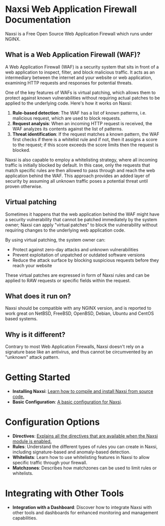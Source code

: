 # **Naxsi Web Application Firewall Documentation**

Naxsi is a Free Open Source Web Application Firewall which runs under NGINX.

## What is a Web Application Firewall (WAF)?

A Web Application Firewall (WAF) is a security system that sits in front of a web application to inspect, filter, and block malicious traffic. It acts as an intermediary between the internet and your website or web application, examining HTTP requests and responses for potential threats.

One of the key features of WAFs is virtual patching, which allows them to protect against known vulnerabilities without requiring actual patches to be applied to the underlying code. Here's how it works on Naxsi:

1. **Rule-based detection**: The WAF has a list of known patterns, i.e. malicious request, which are used to block requests.
2. **Request analysis**: When an incoming HTTP request is received, the WAF analyzes its contents against the list of patterns.
3. **Threat identification**: If the request matches a known pattern, the WAF first checks if there is a whitelist rule and if not, then it assigns a score to the request; if this score exceeds the score limits then the request is blocked.

Naxsi is also capable to employ a whitelisting strategy, where all incoming traffic is initially blocked by default. In this case, only the requests that match specific rules are then allowed to pass through and reach the web application behind the WAF. This approach provides an added layer of security by assuming all unknown traffic poses a potential threat until proven otherwise.

## Virtual patching

Sometimes it happens that the web application behind the WAF might have a security vulnerability that cannot be patched immediately by the system owner; Naxsi can apply "virtual patches" to block the vulnerability without requiring changes to the underlying web application code.

By using virtual patching, the system owner can:

* Protect against zero-day attacks and unknown vulnerabilities
* Prevent exploitation of unpatched or outdated software versions
* Reduce the attack surface by blocking suspicious requests before they reach your website

These virtual patches are expressed in form of Naxsi rules and can be applied to RAW requests or specific fields within the request.

## What does it run on?

Naxsi should be compatible with any NGINX version, and is reported to work great on NetBSD, FreeBSD, OpenBSD, Debian, Ubuntu and CentOS based systems.

## Why is it different?

Contrary to most Web Application Firewalls, Naxsi doesn't rely on a signature base like an antivirus, and thus cannot be circumvented by an "unknown" attack pattern.

# Getting Started

* **Installing Naxsi**: [Learn how to compile and install Naxsi from source code.](build-naxsi.md)
* **Basic Configuration**: [A basic configuration for Naxsi](basic-configuration.md).

# Configuration Options

* **Directives**: [Explains all the directives that are available when the Naxsi module is enabled.](directives.md)
* **Rules**: Understand the different types of rules you can create in Naxsi, including signature-based and anomaly-based detection.
* **Whitelists**: Learn how to use whitelisting features in Naxsi to allow specific traffic through your firewall.
* **Matchzones**: Describes how matchzones can be used to limit rules or whitelists.

# Integrating with Other Tools

* **Integration with a Dashboard**: Discover how to integrate Naxsi with other tools and dashboards for enhanced monitoring and management capabilities.
